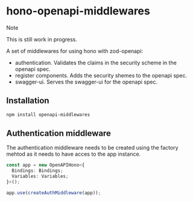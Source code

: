 # hono-openapi-middlewares

> [!NOTE]
> This is still work in progress.

A set of middlewares for using hono with zod-openapi:

- authentication. Validates the claims in the security scheme in the openapi spec.
- register components. Adds the security shemes to the openapi spec.
- swagger-ui. Serves the swagger-ui for the openapi spec.

## Installation

```bash
npm install openapi-middlewares
```

## Authentication middleware

The authentication middleware needs to be created using the factory mehtod as it needs to have acces to the app instance.

```typescript
const app = new OpenAPIHono<{
  Bindings: Bindings;
  Variables: Variables;
}>();

app.use(createAuthMiddleware(app));
```

